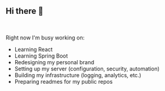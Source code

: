## Hi there 👋
<br>


Right now I'm busy working on:
- Learning React
- Learning Spring Boot
- Redesigning my personal brand
- Setting up my server (configuration, security, automation) 
- Building my infrastructure (logging, analytics, etc.)
- Preparing readmes for my public repos


<!--
Hey! You are not supposed to see this.
But if you did, you are indeed an awesome person :D
-->
